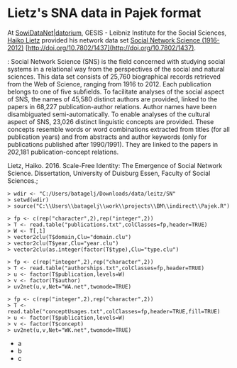 # Lietz's SNA data in Pajek format

At [SowiDataNet|datorium](https://data.gesis.org/sharing/#!Home), GESIS - Leibniz Institute for the Social Sciences, [Haiko Lietz](https://www.gesis.org/institut/mitarbeiterverzeichnis/person/haiko.lietz) provided his network data set [Social Network Science (1916-2012)](https://data.gesis.org/sharing/#!Detail/10.7802/1437) [http://doi.org/10.7802/1437](http://doi.org/10.7802/1437).

:
Social Network Science (SNS) is the field concerned with studying social systems in a relational way from the perspectives of the social and natural sciences. This data set consists of 25,760 biographical records retrieved from the Web of Science, ranging from 1916 to 2012. Each publication belongs to one of five subfields. To facilitate analyses of the social aspect of SNS, the names of 45,580 distinct authors are provided, linked to the papers in 68,227 publication-author relations. Author names have been disambiguated semi-automatically. To enable analyses of the cultural aspect of SNS, 23,026 distinct linguistic concepts are provided. These concepts resemble words or word combinations extracted from titles (for all publication years) and from abstracts and author keywords (only for publications published after 1990/1991). They are linked to the papers in 202,181 publication-concept relations.

Lietz, Haiko. 2016. Scale-Free Identity: The Emergence of Social Network Science. Dissertation, University of Duisburg Essen, Faculty of Social Sciences.;


```
> wdir <- "C:/Users/batagelj/Downloads/data/leitz/SN"
> setwd(wdir)
> source("C:\\Users\\batagelj\\work\\projects\\BM\\indirect\\Pajek.R")

> fp <- c(rep("character",2),rep("integer",2))
> T <- read.table("publications.txt",colClasses=fp,header=TRUE)
> W <- T[,1] 
> vector2clu(T$domain,Clu="domain.clu")
> vector2clu(T$year,Clu="year.clu")
> vector2clu(as.integer(factor(T$type),Clu="type.clu")

> fp <- c(rep("integer",2),rep("character",2))
> T <- read.table("authorships.txt",colClasses=fp,header=TRUE)
> u <- factor(T$publication,levels=W)
> v <- factor(T$author)
> uv2net(u,v,Net="WA.net",twomode=TRUE)

> fp <- c(rep("integer",2),rep("character",2))
> T <- read.table("conceptUsages.txt",colClasses=fp,header=TRUE,fill=TRUE)
> u <- factor(T$publication,levels=W)
> v <- factor(T$concept)
> uv2net(u,v,Net="WK.net",twomode=TRUE)
```

* a
* b
* c
